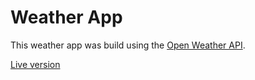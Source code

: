 # Weather App

This weather app was build using the [Open Weather API](http://openweathermap.org/api).

[Live version](https://kind-rosalind-4408cd.netlify.com/)
